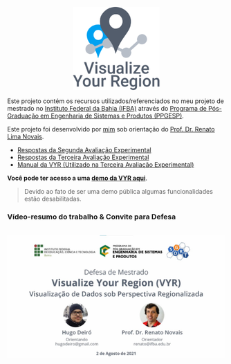 <p align="center">
    <img src="./assets/logo.png" alt="Logotipo da VYR" width="200"/>
</p>

Este projeto contém os recursos utilizados/referenciados no meu projeto de mestrado no [Instituto Federal da Bahia (IFBA)](https://portal.ifba.edu.br/salvador) através do [Programa de Pós-Graduação em Engenharia de Sistemas e Produtos (PPGESP)](https://ppgesp.ifba.edu.br/).

Este projeto foi desenvolvido por [mim](https://hugodeiro.com) sob orientação do [Prof. Dr. Renato Lima Novais](https://github.com/renatoln).

- [Respostas da Segunda Avaliação Experimental](./assets/exp2.pdf)
- [Respostas da Terceira Avaliação Experimental](./assets/exp3.pdf)
- [Manual da VYR (Utilizado na Terceira Avaliação Experimental)](./assets/VYR-Manual-202106.pdf)

**Você pode ter acesso a uma [demo da VYR aqui](https://visualize-your-region.github.io/)**.

> Devido ao fato de ser uma demo pública algumas funcionalidades estão desabilitadas.

### Vídeo-resumo do trabalho & Convite para Defesa 
\
[![Thumbnail da Defesa](./assets/thumbnail-defesa.jpeg)](https://www.youtube.com/watch?v=jjxpCDfE2Xs&ab_channel=GSORTIFBA "Everything Is AWESOME")